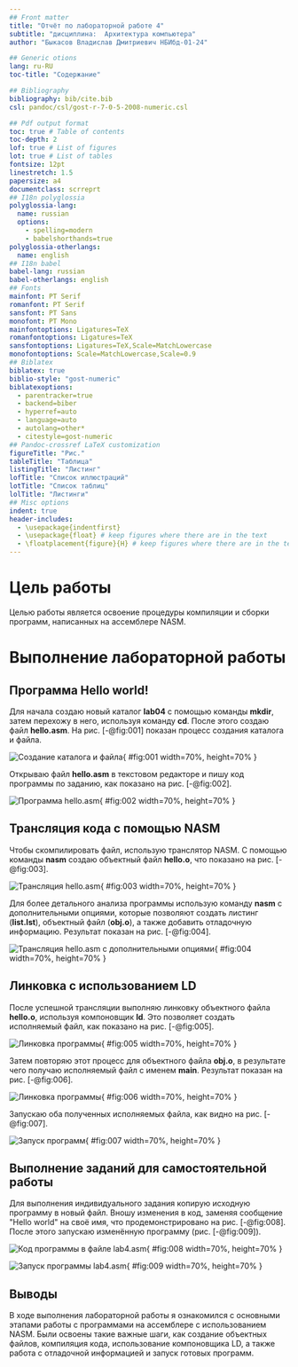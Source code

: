 ```yaml
---
## Front matter
title: "Отчёт по лабораторной работе 4"
subtitle: "дисциплина:	Архитектура компьютера"
author: "Быкасов Владислав Дмитриевич НБИбд-01-24"

## Generic otions
lang: ru-RU
toc-title: "Содержание"

## Bibliography
bibliography: bib/cite.bib
csl: pandoc/csl/gost-r-7-0-5-2008-numeric.csl

## Pdf output format
toc: true # Table of contents
toc-depth: 2
lof: true # List of figures
lot: true # List of tables
fontsize: 12pt
linestretch: 1.5
papersize: a4
documentclass: scrreprt
## I18n polyglossia
polyglossia-lang:
  name: russian
  options:
	- spelling=modern
	- babelshorthands=true
polyglossia-otherlangs:
  name: english
## I18n babel
babel-lang: russian
babel-otherlangs: english
## Fonts
mainfont: PT Serif
romanfont: PT Serif
sansfont: PT Sans
monofont: PT Mono
mainfontoptions: Ligatures=TeX
romanfontoptions: Ligatures=TeX
sansfontoptions: Ligatures=TeX,Scale=MatchLowercase
monofontoptions: Scale=MatchLowercase,Scale=0.9
## Biblatex
biblatex: true
biblio-style: "gost-numeric"
biblatexoptions:
  - parentracker=true
  - backend=biber
  - hyperref=auto
  - language=auto
  - autolang=other*
  - citestyle=gost-numeric
## Pandoc-crossref LaTeX customization
figureTitle: "Рис."
tableTitle: "Таблица"
listingTitle: "Листинг"
lofTitle: "Список иллюстраций"
lotTitle: "Список таблиц"
lolTitle: "Листинги"
## Misc options
indent: true
header-includes:
  - \usepackage{indentfirst}
  - \usepackage{float} # keep figures where there are in the text
  - \floatplacement{figure}{H} # keep figures where there are in the text
---
```


# Цель работы

Целью работы является освоение процедуры компиляции и сборки программ, написанных на ассемблере NASM.

# Выполнение лабораторной работы

## Программа Hello world!

Для начала создаю новый каталог **lab04** с помощью команды **mkdir**, затем перехожу в него, используя команду **cd**. После этого создаю файл **hello.asm**. На рис. [-@fig:001] показан процесс создания каталога и файла.

![Создание каталога и файла](image/01.png){ #fig:001 width=70%, height=70% }

Открываю файл **hello.asm** в текстовом редакторе и пишу код программы по заданию, как показано на рис. [-@fig:002].

![Программа hello.asm](image/02.png){ #fig:002 width=70%, height=70% }

## Трансляция кода с помощью NASM 

Чтобы скомпилировать файл, использую транслятор NASM. С помощью команды **nasm** создаю объектный файл **hello.o**, что показано на рис. [-@fig:003].

![Трансляция hello.asm](image/03.png){ #fig:003 width=70%, height=70% }

Для более детального анализа программы использую команду **nasm** с дополнительными опциями, которые позволяют создать листинг (**list.lst**), объектный файл (**obj.o**), а также добавить отладочную информацию. Результат показан на рис. [-@fig:004].

![Трансляция hello.asm с дополнительными опциями](image/04.png){ #fig:004 width=70%, height=70% }

## Линковка с использованием LD

После успешной трансляции выполняю линковку объектного файла **hello.o**, используя компоновщик **ld**. Это позволяет создать исполняемый файл, как показано на рис. [-@fig:005].

![Линковка программы](image/05.png){ #fig:005 width=70%, height=70% }

Затем повторяю этот процесс для объектного файла **obj.o**, в результате чего получаю исполняемый файл с именем **main**. Результат показан на рис. [-@fig:006].

![Линковка программы](image/06.png){ #fig:006 width=70%, height=70% }

Запускаю оба полученных исполняемых файла, как видно на рис. [-@fig:007].

![Запуск программ](image/07.png){ #fig:007 width=70%, height=70% }

## Выполнение заданий для самостоятельной работы

Для выполнения индивидуального задания копирую исходную программу в новый файл. Вношу изменения в код, заменяя сообщение "Hello world" на своё имя, что продемонстрировано на рис. [-@fig:008]. После этого запускаю изменённую программу (рис. [-@fig:009]).

![Код программы в файле lab4.asm](image/08.png){ #fig:008 width=70%, height=70% }

![Запуск программы lab4.asm](image/09.png){ #fig:009 width=70%, height=70% }

## Выводы

В ходе выполнения лабораторной работы я ознакомился с основными этапами работы с программами на ассемблере с использованием NASM. Были освоены такие важные шаги, как создание объектных файлов, компиляция кода, использование компоновщика LD, а также работа с отладочной информацией и запуск готовых программ.
